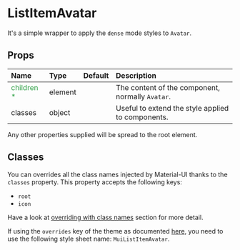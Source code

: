 # ListItemAvatar

It's a simple wrapper to apply the `dense` mode styles to `Avatar`.

## Props
| Name | Type | Default | Description |
|:-----|:-----|:--------|:------------|
| <span style="color: #31a148">children *</span> | element |  | The content of the component, normally `Avatar`. |
| classes | object |  | Useful to extend the style applied to components. |

Any other properties supplied will be spread to the root element.

## Classes

You can overrides all the class names injected by Material-UI thanks to the `classes` property.
This property accepts the following keys:
- `root`
- `icon`

Have a look at [overriding with class names](/customization/overrides#overriding-with-class-names)
section for more detail.

If using the `overrides` key of the theme as documented
[here](/customization/themes#customizing-all-instances-of-a-component-type),
you need to use the following style sheet name: `MuiListItemAvatar`.

